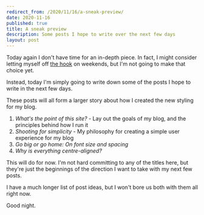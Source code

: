 ```yaml
---
redirect_from: /2020/11/16/a-sneak-preview/
date: 2020-11-16
published: true
title: A sneak preview
description: Some posts I hope to write over the next few days
layout: post
---
```

Today again I don't have time for an in-depth piece. In fact, I might consider letting myself off [the hook](https://robinwinslow.uk/2020/11/13/i-am-a-blogger/) on weekends, but I'm not going to make that choice yet.

Instead, today I'm simply going to write down some of the posts I hope to write in the next few days.

These posts will all form a larger story about how I created the new styling for my blog.

1. *What's the point of this site?* - Lay out the goals of my blog, and the principles behind how I run it
2. *Shooting for simplicity* - My philosophy for creating a simple user experience for my blog
3. *Go big or go home: On font size and spacing*
4. *Why is everything centre-aligned?*

This will do for now. I'm not hard committing to any of the titles here, but they're just the beginnings of the direction I want to take with my next few posts.

I have a much longer list of post ideas, but I won't bore us both with them all right now.

Good night.
